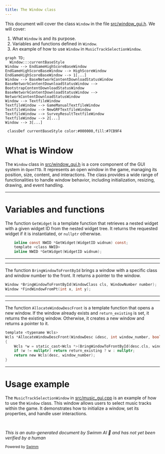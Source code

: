 ```yaml
---
title: The Window class
---
```

This document will cover the class <SwmToken path="src/window_gui.h" pos="1000:0:0" line-data="Window *BringWindowToFrontById(WindowClass cls, WindowNumber number);">`Window`</SwmToken> in the file <SwmPath>[src/window_gui.h](src/window_gui.h)</SwmPath>. We will cover:

1. What <SwmToken path="src/window_gui.h" pos="1000:0:0" line-data="Window *BringWindowToFrontById(WindowClass cls, WindowNumber number);">`Window`</SwmToken> is and its purpose.
2. Variables and functions defined in <SwmToken path="src/window_gui.h" pos="1000:0:0" line-data="Window *BringWindowToFrontById(WindowClass cls, WindowNumber number);">`Window`</SwmToken>.
3. An example of how to use <SwmToken path="src/window_gui.h" pos="1000:0:0" line-data="Window *BringWindowToFrontById(WindowClass cls, WindowNumber number);">`Window`</SwmToken> in `MusicTrackSelectionWindow`.

```mermaid
graph TD;
  Window:::currentBaseStyle
Window --> EndGameHighScoreBaseWindow
EndGameHighScoreBaseWindow --> HighScoreWindow
EndGameHighScoreBaseWindow --> 1[...]
Window --> BaseNetworkContentDownloadStatusWindow
BaseNetworkContentDownloadStatusWindow --> BootstrapContentDownloadStatusWindow
BaseNetworkContentDownloadStatusWindow --> NetworkContentDownloadStatusWindow
Window --> TextfileWindow
TextfileWindow --> GameManualTextfileWindow
TextfileWindow --> NewGRFTextfileWindow
TextfileWindow --> SurveyResultTextfileWindow
TextfileWindow --> 2[...]
Window --> 3[...]

 classDef currentBaseStyle color:#000000,fill:#7CB9F4
```

# What is Window

The <SwmToken path="src/window_gui.h" pos="1000:0:0" line-data="Window *BringWindowToFrontById(WindowClass cls, WindowNumber number);">`Window`</SwmToken> class in <SwmPath>[src/window_gui.h](src/window_gui.h)</SwmPath> is a core component of the GUI system in <SwmToken path="src/window_gui.h" pos="2:13:13" line-data=" * This file is part of OpenTTD.">`OpenTTD`</SwmToken>. It represents an open window in the game, managing its position, size, content, and interactions. The class provides a wide range of functionalities to handle window behavior, including initialization, resizing, drawing, and event handling.

<SwmSnippet path="/src/window_gui.h" line="335">

---

# Variables and functions

The function <SwmToken path="src/window_gui.h" pos="335:8:8" line-data="	inline const NWID *GetWidget(WidgetID widnum) const;">`GetWidget`</SwmToken> is a template function that retrieves a nested widget with a given widget ID from the nested widget tree. It returns the requested widget if it is instantiated, or <SwmToken path="src/window_gui.h" pos="1021:8:8" line-data="	if (w != nullptr) return return_existing ? w : nullptr;">`nullptr`</SwmToken> otherwise.

```c
	inline const NWID *GetWidget(WidgetID widnum) const;
	template <class NWID>
	inline NWID *GetWidget(WidgetID widnum);
```

---

</SwmSnippet>

<SwmSnippet path="/src/window_gui.h" line="1000">

---

The function <SwmToken path="src/window_gui.h" pos="1000:3:3" line-data="Window *BringWindowToFrontById(WindowClass cls, WindowNumber number);">`BringWindowToFrontById`</SwmToken> brings a window with a specific class and window number to the front. It returns a pointer to the window.

```c
Window *BringWindowToFrontById(WindowClass cls, WindowNumber number);
Window *FindWindowFromPt(int x, int y);
```

---

</SwmSnippet>

<SwmSnippet path="/src/window_gui.h" line="1017">

---

The function <SwmToken path="src/window_gui.h" pos="1018:3:3" line-data="Wcls *AllocateWindowDescFront(WindowDesc &amp;desc, int window_number, bool return_existing = false)">`AllocateWindowDescFront`</SwmToken> is a template function that opens a new window. If the window already exists and <SwmToken path="src/window_gui.h" pos="1018:18:18" line-data="Wcls *AllocateWindowDescFront(WindowDesc &amp;desc, int window_number, bool return_existing = false)">`return_existing`</SwmToken> is set, it returns the existing window. Otherwise, it creates a new window and returns a pointer to it.

```c
template <typename Wcls>
Wcls *AllocateWindowDescFront(WindowDesc &desc, int window_number, bool return_existing = false)
{
	Wcls *w = static_cast<Wcls *>(BringWindowToFrontById(desc.cls, window_number));
	if (w != nullptr) return return_existing ? w : nullptr;
	return new Wcls(desc, window_number);
}
```

---

</SwmSnippet>

# Usage example

The `MusicTrackSelectionWindow` in <SwmPath>[src/music_gui.cpp](src/music_gui.cpp)</SwmPath> is an example of how to use the <SwmToken path="src/window_gui.h" pos="1000:0:0" line-data="Window *BringWindowToFrontById(WindowClass cls, WindowNumber number);">`Window`</SwmToken> class. This window allows users to select music tracks within the game. It demonstrates how to initialize a window, set its properties, and handle user interactions.

&nbsp;

*This is an auto-generated document by Swimm AI 🌊 and has not yet been verified by a human*

<SwmMeta version="3.0.0" repo-id="Z2l0aHViJTNBJTNBT3BlblRURC1jb3BpbG90LWRlbW8lM0ElM0Fzd2ltbWlv" repo-name="OpenTTD-copilot-demo"><sup>Powered by [Swimm](/)</sup></SwmMeta>
